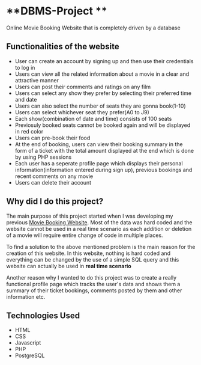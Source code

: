 # **DBMS-Project **
Online Movie Booking Website that is completely driven by a database

## Functionalities of the website
- User can create an account by signing up and then use their credentials to log in
- Users can view all the related information about a movie in a clear and attractive manner
- Users can post their comments and ratings on any film
- Users can select any show they prefer by selecting their preferred time and date
- Users can also select the number of seats they are gonna book(1-10)
- Users can select whichever seat they prefer(A0 to J9)
- Each show(combination of date and time) consists of 100 seats
- Previosuly booked seats cannot be booked again and will be displayed in red color
- Users can pre-book their food
- At the end of booking, users can view their booking summary in the form of a ticket with the total amount displayed at the end which is done by using PHP sessions
- Each user has a seperate profile page which displays their personal information(information entered during sign up), previous bookings and recent comments on any movie
- Users can delete their account

## Why did I do this project?
The main purpose of this project started when I was developing my previous [Movie Booking Website](https://github.com/ArunachalamM101202/Movie-Booking-Website). Most of the data was hard coded and the website cannot be used in a real time scenario as each addition or deletion of a movie will require entire change of code in multiple places.

To find a solution to the above mentioned problem is the main reason for the creation of this website. In this website, nothing is hard coded and everything can be changed by the use of a simple SQL query and this website can actually be used in **real time scenario**

Another reason why I wanted to do this project was to create a really functional profile page which tracks the user's data and shows them a summary of their ticket bookings, comments posted by them and other information etc.

## Technologies Used
- HTML
- CSS
- Javascript
- PHP
- PostgreSQL
